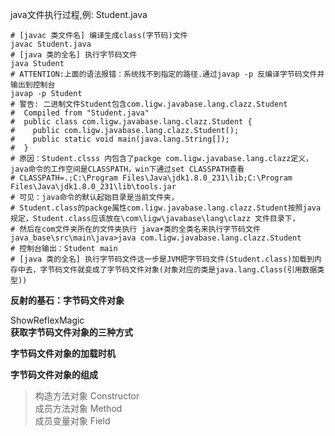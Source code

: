 java文件执行过程,例: Student.java
```shell script
# [javac 类文件名] 编译生成class(字节码)文件
javac Student.java
# [java 类的全名] 执行字节码文件
java Student
# ATTENTION:上面的语法报错：系统找不到指定的路径.通过javap -p 反编译字节码文件并输出到控制台
javap -p Student
# 警告: 二进制文件Student包含com.ligw.javabase.lang.clazz.Student
#  Compiled from "Student.java"
#  public class com.ligw.javabase.lang.clazz.Student {
#    public com.ligw.javabase.lang.clazz.Student();
#    public static void main(java.lang.String[]);
#  }
# 原因：Student.clsss 内包含了packge com.ligw.javabase.lang.clazz定义，java命令的工作空间是CLASSPATH，win下通过set CLASSPATH查看
# CLASSPATH=.;C:\Program Files\Java\jdk1.8.0_231\lib;C:\Program Files\Java\jdk1.8.0_231\lib\tools.jar
# 可见：java命令的默认起始目录是当前文件夹，
# Student.class的packge属性com.ligw.javabase.lang.clazz.Student按照java规定，Student.class应该放在\com\ligw\javabase\lang\clazz 文件目录下，
# 然后在com文件夹所在的文件夹执行 java+类的全类名来执行字节码文件
java_base\src\main\java>java com.ligw.javabase.lang.clazz.Student
# 控制台输出：Student main
# [java 类的全名] 执行字节码文件这一步是JVM把字节码文件(Student.class)加载到内存中去，字节码文件就变成了字节码文件对象(对象对应的类是java.lang.Class(引用数据类型))
```

**反射的基石：字节码文件对象**

ShowReflexMagic  
**获取字节码文件对象的三种方式**  

**字节码文件对象的加载时机**  

**字节码文件对象的组成**  
> 构造方法对象 Constructor  
> 成员方法对象 Method  
> 成员变量对象 Field  
